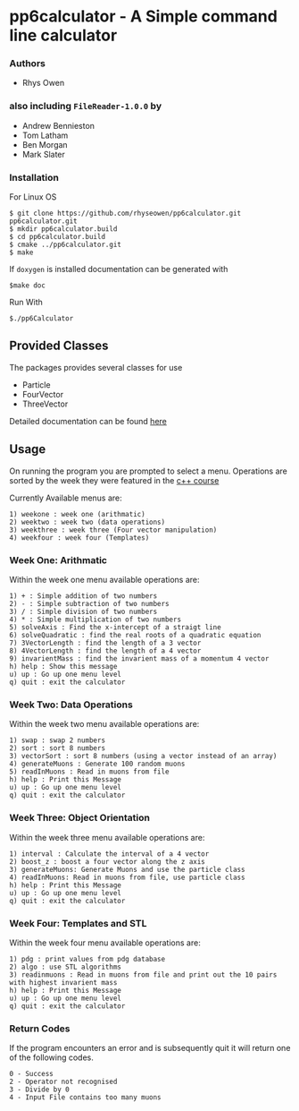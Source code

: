 # pp6calculator - A Simple command line calculator

### Authors

- Rhys Owen

### also including `FileReader-1.0.0` by

- Andrew Bennieston
- Tom Latham
- Ben Morgan
- Mark Slater


### Installation

For Linux OS

	$ git clone https://github.com/rhyseowen/pp6calculator.git pp6calculator.git
	$ mkdir pp6calculator.build
	$ cd pp6calculator.build
	$ cmake ../pp6calculator.git
	$ make

If `doxygen` is installed documentation can be generated with

	$make doc

Run With

	$./pp6Calculator

## Provided Classes

The packages provides several classes for use

 - Particle
 - FourVector
 - ThreeVector

Detailed documentation can be found [here](http://rhyseowen.github.io/pp6calculator/)

## Usage


On running the program you are prompted to select a menu. Operations are sorted by the week they were featured in the [c++ course](http://www2.warwick.ac.uk/fac/sci/physics/research/epp/resources/teaching/software_development_2014/)

Currently Available menus are:

    1) weekone : week one (arithmatic)
    2) weektwo : week two (data operations)
    3) weekthree : week three (Four vector manipulation)
    4) weekfour : week four (Templates)

### Week One: Arithmatic

Within the week one menu available operations are:

	1) + : Simple addition of two numbers
	2) - : Simple subtraction of two numbers
	3) / : Simple division of two numbers
	4) * : Simple multiplication of two numbers
	5) solveAxis : Find the x-intercept of a straigt line
	6) solveQuadratic : find the real roots of a quadratic equation
	7) 3VectorLength : find the length of a 3 vector
	8) 4VectorLength : find the length of a 4 vector
	9) invarientMass : find the invarient mass of a momentum 4 vector
	h) help : Show this message
	u) up : Go up one menu level
	q) quit : exit the calculator

### Week Two: Data Operations

Within the week two menu available operations are:

	1) swap : swap 2 numbers
	2) sort : sort 8 numbers
	3) vectorSort : sort 8 numbers (using a vector instead of an array)
	4) generateMuons : Generate 100 random muons
	5) readInMuons : Read in muons from file
	h) help : Print this Message
	u) up : Go up one menu level
	q) quit : exit the calculator

### Week Three: Object Orientation

Within the week three menu available operations are:

	1) interval : Calculate the interval of a 4 vector
	2) boost_z : boost a four vector along the z axis
	3) generateMuons: Generate Muons and use the particle class
	4) readInMuons: Read in muons from file, use particle class
	h) help : Print this Message
	u) up : Go up one menu level
	q) quit : exit the calculator

### Week Four: Templates and STL

Within the week four menu available operations are:

	1) pdg : print values from pdg database
	2) algo : use STL algorithms
	3) readinmuons : Read in muons from file and print out the 10 pairs with highest invarient mass
	h) help : Print this Message
	u) up : Go up one menu level
	q) quit : exit the calculator

### Return Codes
If the program encounters an error and is subsequently quit it will return one of the following codes.

    0 - Success
    2 - Operator not recognised
    3 - Divide by 0
    4 - Input File contains too many muons

